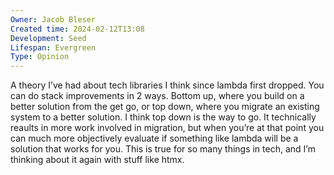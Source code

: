 ```yaml
---
Owner: Jacob Bleser
Created time: 2024-02-12T13:08
Development: Seed
Lifespan: Evergreen
Type: Opinion
---
```

A theory I’ve had about tech libraries I think since lambda first dropped.
You can do stack improvements in 2 ways. Bottom up, where you build on a better solution from the get go, or top down, where you migrate an existing system to a better solution.
I think top down is the way to go. It technically reaults in more work involved in migration, but when you’re at that point you can much more objectively evaluate if something like lambda will be a solution that works for you.
This is true for so many things in tech, and I’m thinking about it again with stuff like htmx.
